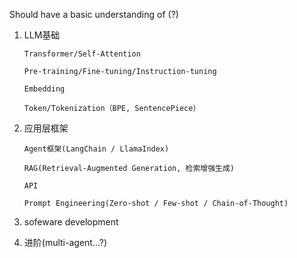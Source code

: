 Should have a basic understanding of (?)

1. LLM基础
   
       Transformer/Self-Attention
   
       Pre-training/Fine-tuning/Instruction-tuning
   
       Embedding
   
       Token/Tokenization（BPE, SentencePiece）

2. 应用层框架

       Agent框架(LangChain / LlamaIndex)
      
       RAG(Retrieval-Augmented Generation, 检索增强生成)
      
       API
   
       Prompt Engineering(Zero-shot / Few-shot / Chain-of-Thought)

3. sofeware development

4. 进阶(multi-agent...?)

